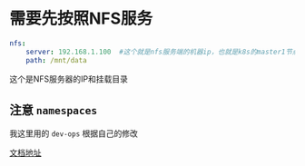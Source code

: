 # 需要先按照NFS服务

```yaml
nfs:
    server: 192.168.1.100  #这个就是nfs服务端的机器ip，也就是k8s的master1节点ip
    path: /mnt/data

```

这个是NFS服务器的IP和挂载目录

## 注意 `namespaces`

我这里用的 `dev-ops` 根据自己的修改

[文档地址](https://blog.csdn.net/weixin_38320674/article/details/106821838)